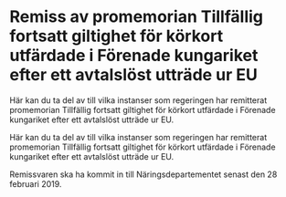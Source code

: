 # Remiss av promemorian Tillfällig fortsatt giltighet för körkort utfärdade i Förenade kungariket efter ett avtalslöst utträde ur EU

Här kan du ta del av till vilka instanser som regeringen har remitterat promemorian Tillfällig fortsatt giltighet för körkort utfärdade i Förenade kungariket efter ett avtalslöst utträde ur EU.

Här kan du ta del av till vilka instanser som regeringen har remitterat promemorian Tillfällig fortsatt giltighet för körkort utfärdade i Förenade kungariket efter ett avtalslöst utträde ur EU.

Remissvaren ska ha kommit in till Näringsdepartementet senast den 28
februari 2019.
